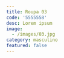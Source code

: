 ```yaml
---
title: Roupa 03
code: '5555558'
desc: Lorem ipsum
image:
  - /images/03.jpg
category: masculino
featured: false
---
```


